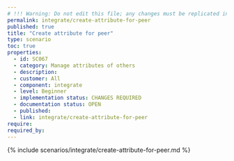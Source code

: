 ```yaml
---
# !!! Warning: Do not edit this file; any changes must be replicated in Excel !!!
permalink: integrate/create-attribute-for-peer
published: true
title: "Create attribute for peer"
type: scenario
toc: true
properties:
  - id: SC067
  - category: Manage attributes of others
  - description:
  - customer: All
  - component: integrate
  - level: Beginner
  - implementation status: CHANGES REQUIRED
  - documentation status: OPEN
  - published:
  - link: integrate/create-attribute-for-peer
require:
required_by:
---
```


{% include scenarios/integrate/create-attribute-for-peer.md %}
